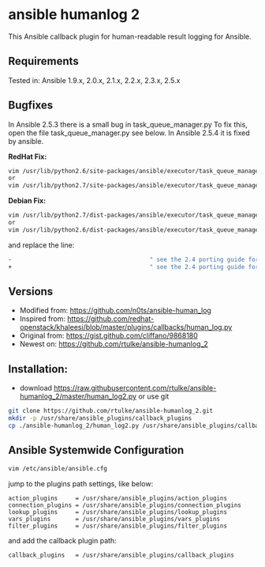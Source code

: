# ansible humanlog 2

This Ansible callback plugin for human-readable result logging for Ansible.

Requirements
------------

Tested in: Ansible 1.9.x, 2.0.x, 2.1.x, 2.2.x, 2.3.x, 2.5.x 

Bugfixes
--------

In Ansible 2.5.3 there is a small bug in task_queue_manager.py To fix this, open the file task_queue_manager.py see below.
In Ansible 2.5.4 it is fixed by ansible.

**RedHat Fix:**
```bash
vim /usr/lib/python2.6/site-packages/ansible/executor/task_queue_manager.py +213
or 
vim /usr/lib/python2.7/site-packages/ansible/executor/task_queue_manager.py +213
```

**Debian Fix:**

```bash
vim /usr/lib/python2.7/dist-packages/ansible/executor/task_queue_manager.py +213
or 
vim /usr/lib/python2.6/dist-packages/ansible/executor/task_queue_manager.py +213
```
and replace the line:

```bash
-                                       " see the 2.4 porting guide for details." % self.callback_obj._load_name, version="2.9")
+                                       " see the 2.4 porting guide for details." % callback_obj._load_name, version="2.9")
```

Versions
--------

* Modified from: https://github.com/n0ts/ansible-human_log
* Inspired from: https://github.com/redhat-openstack/khaleesi/blob/master/plugins/callbacks/human_log.py 
* Original from: https://gist.github.com/cliffano/9868180
* Newest on:     https://github.com/rtulke/ansible-humanlog_2
 
Installation:
-------------
* download https://raw.githubusercontent.com/rtulke/ansible-humanlog_2/master/human_log2.py or use git

```bash
git clone https://github.com/rtulke/ansible-humanlog_2.git
mkdir -p /usr/share/ansible_plugins/callback_plugins
cp ./ansible-humanlog_2/human_log2.py /usr/share/ansible_plugins/callback_plugins
```

Ansible Systemwide Configuration
--------------------------------

```bash
vim /etc/ansible/ansible.cfg
```

jump to the plugins path settings, like below:

```
action_plugins     = /usr/share/ansible_plugins/action_plugins
connection_plugins = /usr/share/ansible_plugins/connection_plugins
lookup_plugins     = /usr/share/ansible_plugins/lookup_plugins
vars_plugins       = /usr/share/ansible_plugins/vars_plugins
filter_plugins     = /usr/share/ansible_plugins/filter_plugins
```
and add the callback plugin path:

```
callback_plugins   = /usr/share/ansible_plugins/callback_plugins
```
